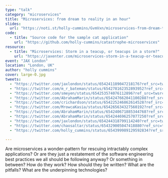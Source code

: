 ```yaml
---
type: "talk"
category: "microservices"
title: "Microservices: from dream to reality in an hour"
slides:
  url: "https://noti.st/holly-cummins/GvmVxn/microservices-from-dream-to-reality-in-an-hour"
code:
  - title: "Source code for the sample cat application"
    url: "https://github.com/holly-cummins/catastrophe-microservices"
resource:
  - title: "Microservices: Storm in a teacup, or teacups in a storm?"
    url: "https://jaxenter.com/microservices-storm-in-a-teacup-or-teacups-in-a-storm-120388.html"
event: "JAX London"
location: "London, UK"
author: "holly cummins"
cover: large-0.jpg
tweets:
  - "https://twitter.com/jaxlondon/status/654241189047218176?ref_src=twsrc%5Etfw"
  - "https://twitter.com/m_r_bateman/status/654278162352893952?ref_src=twsrc%5Etfw"
  - "https://twitter.com/smeyen/status/654253574076112896?ref_src=twsrc%5Etfw"
  - "https://twitter.com/AbrahamMarin/status/654247662041100288?ref_src=twsrc%5Etfw"
  - "https://twitter.com/crichardson/status/654225246862614528?ref_src=twsrc%5Etfw"
  - "https://twitter.com/MrowcaKasia/status/654265634327560192?ref_src=twsrc%5Etfw"
  - "https://twitter.com/AbrahamMarin/status/654240671885344768?ref_src=twsrc%5Etfw"
  - "https://twitter.com/AbrahamMarin/status/654244696257077250?ref_src=twsrc%5Etfw"
  - "https://twitter.com/jaxlondon/status/654244318799114240?ref_src=twsrc%5Etfw"
  - "https://twitter.com/chaosaltar/status/654329005047418880?ref_src=twsrc%5Etfw"
  - "https://twitter.com/holly_cummins/status/654399989129592834?ref_src=twsrc%5Etfw"

---
```

Are microservices a wonder-pattern for rescuing intractably complex applications? Or are they just a restatement of the software engineering best practices we all should be following anyway? Or something in between?
How do they work? How should they be written? What are the pitfalls? What are the underpinning technologies?